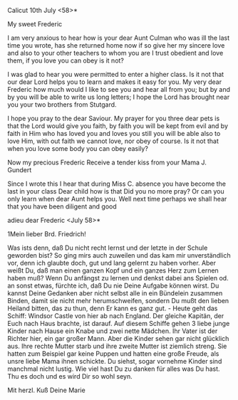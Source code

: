  Calicut 10th July <58>*

My sweet Frederic

I am very anxious to hear how is your dear Aunt Culman who was ill the last time you wrote, has she returned home now if so give her my sincere love and also to your other teachers to whom you are I trust obedient and love them, if you love you can obey is it not?

I was glad to hear you were permitted to enter a higher class. Is it not that our dear Lord helps you to learn and makes it easy for you. 
My very dear Frederic how much would I like to see you and hear all from you; but by and by you will be able to write us long letters; I hope the Lord has brought near you your two brothers from Stutgard.

I hope you pray to the dear Saviour. My prayer for you three dear pets is that the Lord would give you faith, by faith you will be kept from evil and by faith in Him who has loved you and loves you still you will be able also to love Him, with out faith we cannot love, nor obey of course. Is it not that when you love some body you can obey easily?

Now my precious Frederic
 Receive a tender kiss from your Mama
 J. Gundert

Since I wrote this I hear that during Miss C. absence you have become the last in your class Dear child how is that Did you no more pray? Or can you only learn when dear Aunt helps you. Well next time perhaps we shall hear that you have been diligent and good

adieu dear Frederic
 <July 58>*

1Mein lieber Brd. Friedrich!

Was ists denn, daß Du nicht recht lernst und der letzte in der Schule geworden bist? So ging mirs auch zuweilen und das kam mir unverständlich vor, denn ich glaubte doch, gut und lang gelernt zu haben vorher. Aber weißt Du, daß man einen ganzen Kopf und ein ganzes Herz zum Lernen haben muß? Wenn Du anfängst zu lernen und denkst dabei ans Spielen od. an sonst etwas, fürchte ich, daß Du nie Deine Aufgabe können wirst. Du kannst Deine Gedanken aber nicht selbst alle in ein Bündelein zusammen Binden, damit sie nicht mehr herumschweifen, sondern Du mußt den lieben Heiland bitten, das zu thun, denn Er kann es ganz gut. - Heute geht das Schiff: Windsor Castle von hier ab nach England. Der gleiche Kapitän, der Euch nach Haus brachte, ist darauf. Auf diesem Schiffe gehen 3 liebe junge Kinder nach Hause ein Knabe und zwei nette Mädchen. Ihr Vater ist der Richter hier, ein gar großer Mann. Aber die Kinder sehen gar nicht glücklich aus. Ihre rechte Mutter starb und ihre zweite Mutter ist ziemlich streng. Sie hatten zum Beispiel gar keine Puppen und hatten eine große Freude, als unsre liebe Mama ihnen schickte. Du siehst, sogar vornehme Kinder sind manchmal nicht lustig. Wie viel hast Du zu danken für alles was Du hast. Thu es doch und es wird Dir so wohl seyn.

 Mit herzl. Kuß
 Deine Marie

